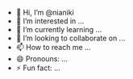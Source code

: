- 👋 Hi, I’m @nianiki
- 👀 I’m interested in ...
- 🌱 I’m currently learning ...
- 💞️ I’m looking to collaborate on ...
- 📫 How to reach me ...
- 😄 Pronouns: ...
- ⚡ Fun fact: ...

<!---
nianiki/nianiki is a ✨ special ✨ repository because its `README.md` (this file) appears on your GitHub profile.
You can click the Preview link to take a look at your changes.
--->
